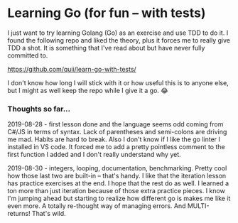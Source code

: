 # Learning Go (for fun – with tests)

I just want to try learning Golang (Go) as an exercise and use TDD to do it. I found the following repo and liked the theory, plus it forces me to really give TDD a shot. It is something that I've read about but have never fully committed to.

https://github.com/quii/learn-go-with-tests/

I don't know how long I will stick with it or how useful this is to anyone else, but I might as well keep the repo while I give it a go. 😂

### Thoughts so far...

2019-08-28 - first lesson done and the language seems odd coming from C#/JS in terms of syntax. Lack of parentheses and semi-colons are driving me mad. Habits are hard to break. Also I don't know if I like the go linter I installed in VS code. It forced me to add a pretty pointless comment to the first function I added and I don't really understand why yet.

2019-08-30 - integers, looping, documentation, benchmarking.  Pretty cool how those last two are built-in – that's handy. I like that the iteration lesson has practice exercises at the end.  I hope that the rest do as well.  I learned a ton more than just iteration because of those extra practice pieces. I know I'm jumping ahead but starting to realize how different go is makes me like it even more. A totally re-thought way of managing errors.  And MULTI-returns!  That's wild.